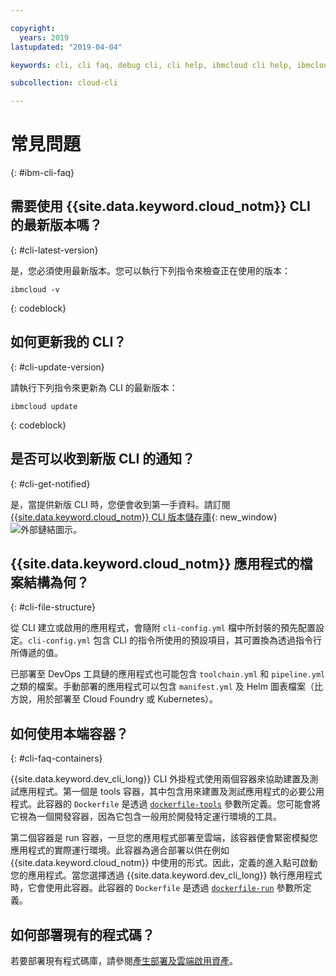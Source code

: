 ```yaml
---

copyright:
  years: 2019
lastupdated: "2019-04-04"

keywords: cli, cli faq, debug cli, cli help, ibmcloud cli help, ibmcloud help

subcollection: cloud-cli

---
```


# 常見問題
{: #ibm-cli-faq}

## 需要使用 {{site.data.keyword.cloud_notm}} CLI 的最新版本嗎？
{: #cli-latest-version}

是，您必須使用最新版本。您可以執行下列指令來檢查正在使用的版本：

```
ibmcloud -v
```
{: codeblock}

## 如何更新我的 CLI？
{: #cli-update-version}

請執行下列指令來更新為 CLI 的最新版本：

```
ibmcloud update
```
{: codeblock}

## 是否可以收到新版 CLI 的通知？
{: #cli-get-notified}

是，當提供新版 CLI 時，您便會收到第一手資料。請訂閱 [{{site.data.keyword.cloud_notm}} CLI 版本儲存庫](https://github.com/IBM-Cloud/ibm-cloud-cli-release/releases/){: new_window} ![外部鏈結圖示](../../../icons/launch-glyph.svg "外部鏈結圖示")。

## {{site.data.keyword.cloud_notm}} 應用程式的檔案結構為何？
{: #cli-file-structure}

從 CLI 建立或啟用的應用程式，會隨附 `cli-config.yml` 檔中所封裝的預先配置設定。`cli-config.yml` 包含 CLI 的指令所使用的預設項目，其可置換為透過指令行所傳遞的值。

已部署至 DevOps 工具鏈的應用程式也可能包含 `toolchain.yml` 和 `pipeline.yml` 之類的檔案。手動部署的應用程式可以包含 `manifest.yml` 及 Helm 圖表檔案（比方說，用於部署至 Cloud Foundry 或 Kubernetes）。

## 如何使用本端容器？
{: #cli-faq-containers}

{{site.data.keyword.dev_cli_long}} CLI 外掛程式使用兩個容器來協助建置及測試應用程式。第一個是 tools 容器，其中包含用來建置及測試應用程式的必要公用程式。此容器的 `Dockerfile` 是透過 [`dockerfile-tools`](/docs/cli/idt?topic=cloud-cli-idt-cli#command-parameters) 參數所定義。您可能會將它視為一個開發容器，因為它包含一般用於開發特定運行環境的工具。

第二個容器是 run 容器，一旦您的應用程式部署至雲端，該容器便會緊密模擬您應用程式的實際運行環境。此容器為適合部署以供在例如 {{site.data.keyword.cloud_notm}} 中使用的形式。因此，定義的進入點可啟動您的應用程式。當您選擇透過 {{site.data.keyword.dev_cli_long}} 執行應用程式時，它會使用此容器。此容器的 `Dockerfile` 是透過 [`dockerfile-run`](/docs/cli/idt?topic=cloud-cli-idt-cli#run) 參數所定義。

## 如何部署現有的程式碼？

若要部署現有程式碼庫，請參閱[產生部署及雲端啟用資產](/docs/apps?topic=creating-apps-create-deploy-app-cli#byoc-cli)。

